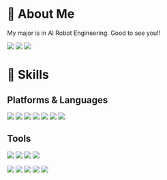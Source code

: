 <!--
**1stApplePie/1stApplePie** is a ✨ _special_ ✨ repository because its `README.md` (this file) appears on your GitHub profile.

Here are some ideas to get you started:

- 🔭 I’m currently working on ...
- 🌱 I’m currently learning ...
- 👯 I’m looking to collaborate on ...
- 🤔 I’m looking for help with ...
- 💬 Ask me about ...
- 📫 How to reach me: ...
- 😄 Pronouns: ...
- ⚡ Fun fact: ...
-->
# 🌱 About Me
My major is in AI Robot Engineering. Good to see you!!<br>

<a href="https://1stapplepie.github.io/" target="_blank"><img src="https://img.shields.io/badge/Blog-181717?style=flat-square&logo=GitHub&logoColor=white"/></a>
<a href="https://www.instagram.com/nb7o2/" target="_blank"><img src="https://img.shields.io/badge/nb702-E4405F?style=flat-square&logo=Instagram&logoColor=white"/></a>
<img src="https://img.shields.io/badge/chanwoo6422@naver.com-03C75A?style=flat-square&logo=Naver&logoColor=white"/>


# 💪 Skills

## Platforms & Languages

<img src="https://img.shields.io/badge/ROS-22314E?style=flat-square&logo=ROS&logoColor=white"/> <img src="https://img.shields.io/badge/Python-3776AB?style=flat-square&logo=Python&logoColor=white"/> 
<img src="https://img.shields.io/badge/C++-00599C?style=flat-square&logo=C++&logoColor=white"/>
<img src="https://img.shields.io/badge/Ubuntu-E95420?style=flat-square&logo=Ubuntu&logoColor=white"/>
<img src="https://img.shields.io/badge/Linux Mint-87CF3E?style=flat-square&logo=Linux Mint&logoColor=white"/>
<img src="https://img.shields.io/badge/tensorflow-FF6F00?style=flat-square&logo=tensorflow&logoColor=white"/> 
<img src="https://img.shields.io/badge/OpenCV-5C3EE8?style=flat-square&logo=OpenCV&logoColor=white"/> 

## Tools
<img src="https://img.shields.io/badge/Visual Studio-5C2D91?style=flat-square&logo=Visual Studio&logoColor=white"/> <img src="https://img.shields.io/badge/Visual Studio Code-007ACC?style=flat-square&logo=Visual Studio Code&logoColor=white"/> 
<img src="https://img.shields.io/badge/PyCharm-000000?style=flat-square&logo=Pycharm&logoColor=white"/>
<img src="https://img.shields.io/badge/Jupyter-F37626?style=flat-square&logo=Jupyter&logoColor=white"/><br>

<img src="https://img.shields.io/badge/VirtualBox-183A61?style=flat-square&logo=VirtualBox&logoColor=white"/> <img src="https://img.shields.io/badge/VMware-607078?style=flat-square&logo=VMware&logoColor=white"/>
<img src="https://img.shields.io/badge/GitHub-181717?style=flat-square&logo=GitHub&logoColor=white"/>
<img src="https://img.shields.io/badge/Git-F05032?style=flat-square&logo=Git&logoColor=white"/>
<img src="https://img.shields.io/badge/3D Cad-000000?style=flat-square&logo=Autodesk&logoColor=white"/> 
